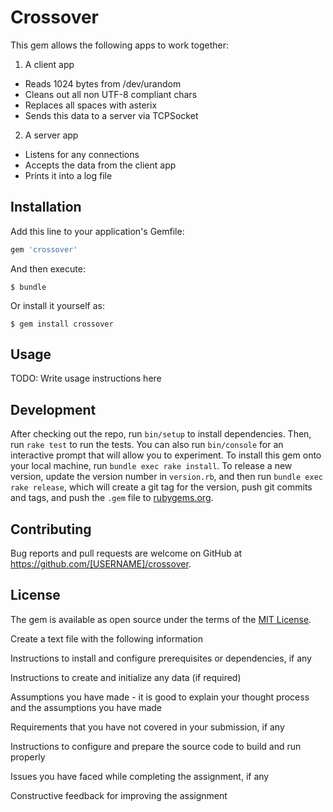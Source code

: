 # Crossover


This gem allows the following apps to work together:

1. A client app

- Reads 1024 bytes from /dev/urandom
- Cleans out all non UTF-8 compliant chars
- Replaces all spaces with asterix
- Sends this data to a server via TCPSocket

2. A server app

- Listens for any connections
- Accepts the data from the client app
- Prints it into a log file

## Installation

Add this line to your application's Gemfile:

```ruby
gem 'crossover'
```

And then execute:

    $ bundle

Or install it yourself as:

    $ gem install crossover

## Usage

TODO: Write usage instructions here

## Development

After checking out the repo, run `bin/setup` to install dependencies.
Then, run `rake test` to run the tests. You can also run `bin/console` for an interactive prompt that will allow you to experiment.
To install this gem onto your local machine, run `bundle exec rake install`.
To release a new version, update the version number in `version.rb`, and then run `bundle exec rake release`, which will create a git tag for the version, push git commits and tags, and push the `.gem` file to [rubygems.org](https://rubygems.org).

## Contributing

Bug reports and pull requests are welcome on GitHub at https://github.com/[USERNAME]/crossover.


## License

The gem is available as open source under the terms of the [MIT License](http://opensource.org/licenses/MIT).

Create a text file with the following information

Instructions to install and configure prerequisites or dependencies, if any

Instructions to create and initialize any data (if required)

Assumptions you have made - it is good to explain your thought process and the assumptions you have made

Requirements that you have not covered in your submission, if any

Instructions to configure and prepare the source code to build and run properly

Issues you have faced while completing the assignment, if any

Constructive feedback for improving the assignment

